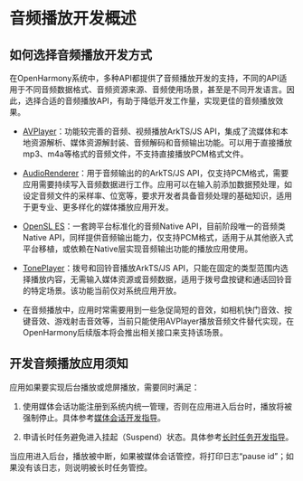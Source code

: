 # 音频播放开发概述

## 如何选择音频播放开发方式

在OpenHarmony系统中，多种API都提供了音频播放开发的支持，不同的API适用于不同音频数据格式、音频资源来源、音频使用场景，甚至是不同开发语言。因此，选择合适的音频播放API，有助于降低开发工作量，实现更佳的音频播放效果。

- [AVPlayer](using-avplayer-for-playback.md)：功能较完善的音频、视频播放ArkTS/JS API，集成了流媒体和本地资源解析、媒体资源解封装、音频解码和音频输出功能。可以用于直接播放mp3、m4a等格式的音频文件，不支持直接播放PCM格式文件。

- [AudioRenderer](using-audiorenderer-for-playback.md)：用于音频输出的的ArkTS/JS API，仅支持PCM格式，需要应用需要持续写入音频数据进行工作。应用可以在输入前添加数据预处理，如设定音频文件的采样率、位宽等，要求开发者具备音频处理的基础知识，适用于更专业、更多样化的媒体播放应用开发。

- [OpenSL ES](using-opensl-es-for-playback.md)：一套跨平台标准化的音频Native API，目前阶段唯一的音频类Native API，同样提供音频输出能力，仅支持PCM格式，适用于从其他嵌入式平台移植，或依赖在Native层实现音频输出功能的播放应用使用。

- [TonePlayer](using-toneplayer-for-playback.md)：拨号和回铃音播放ArkTS/JS API，只能在固定的类型范围内选择播放内容，无需输入媒体资源或音频数据，适用于拨号盘按键和通话回铃音的特定场景。该功能当前仅对系统应用开放。

- 在音频播放中，应用时常需要用到一些急促简短的音效，如相机快门音效、按键音效、游戏射击音效等，当前只能使用AVPlayer播放音频文件替代实现，在OpenHarmony后续版本将会推出相关接口来支持该场景。

## 开发音频播放应用须知

应用如果要实现后台播放或熄屏播放，需要同时满足：

1. 使用媒体会话功能注册到系统内统一管理，否则在应用进入后台时，播放将被强制停止。具体参考[媒体会话开发指导](avsession-overview.md)。

2. 申请长时任务避免进入挂起（Suspend）状态。具体参考[长时任务开发指导](../task-management/continuous-task.md)。

当应用进入后台，播放被中断，如果被媒体会话管控，将打印日志“pause id”；如果没有该日志，则说明被长时任务管控。

